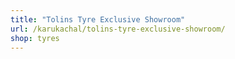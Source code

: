 ```yaml
---
title: "Tolins Tyre Exclusive Showroom"
url: /karukachal/tolins-tyre-exclusive-showroom/
shop: tyres
---
```

